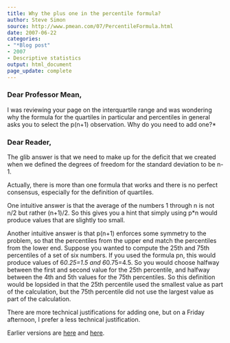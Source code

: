 ```yaml
---
title: Why the plus one in the percentile formula?
author: Steve Simon
source: http://www.pmean.com/07/PercentileFormula.html
date: 2007-06-22
categories:
- "*Blog post"
- 2007
- Descriptive statistics
output: html_document
page_update: complete
---
```


### Dear Professor Mean, 

I was reviewing your page on the interquartile range and was wondering why the formula for the quartiles in particular and percentiles in general asks you to select the p(n+1) observation. Why do you need to add one?*

### Dear Reader,

The glib answer is that we need to make up for the deficit that we created when we defined the degrees of freedom for the standard deviation to be n-1.

Actually, there is more than one formula that works and there is no perfect consensus, especially for the definition of quartiles.

One intuitive answer is that the average of the numbers 1 through n is not n/2 but rather (n+1)/2. So this gives you a hint that simply using p*n would produce values that are slightly too small.

Another intuitive answer is that p(n+1) enforces some symmetry to the problem, so that the percentiles from the upper end match the percentiles from the lower end. Suppose you wanted to compute the 25th and 75th percentiles of a set of six numbers. If you used the formula pn, this would produce values of 6*0.25=1.5 and 6*0.75=4.5. So you would choose halfway between the first and second value for the 25th percentile, and halfway between the 4th and 5th values for the 75th percentiles. So this definition would be lopsided in that the 25th percentile used the smallest value as part of the calculation, but the 75th percentile did not use the largest value as part of the calculation.

There are more technical justifications for adding one, but on a Friday afternoon, I prefer a less technical justification.

Earlier versions are [here][sim1] and [here][sim2].

[sim1]: http://www.pmean.com/07/PercentileFormula.html
[sim2]: http://new.pmean.com/PercentileFormula/

